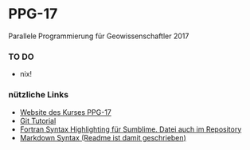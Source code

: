 # PPG-17
Parallele Programmierung für Geowissenschaftler 2017

### TO DO 
- nix!

### nützliche Links
- [Website des Kurses PPG-17](https://wr.informatik.uni-hamburg.de/teaching/sommersemester_2017/einfuehrung_in_parallele_programmierung_fuer_geowissenschaftler)
- [Git Tutorial](http://www.tutorialspoint.com/git/git_quick_guide.htm)
- [Fortran Syntax Highlighting für Sumblime. Datei auch im Repository](https://gist.github.com/timurbazhirov/4209445)
- [Markdown Syntax (Readme ist damit geschrieben)](https://github.com/adam-p/markdown-here/wiki/Markdown-Cheatsheet#code)
